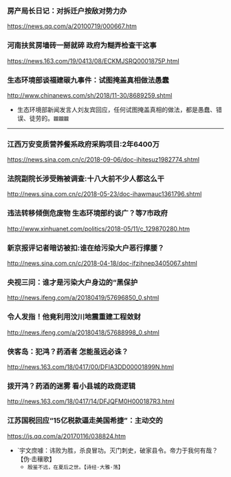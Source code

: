 ### 房产局长日记：对拆迁户按敌对势力办
https://news.qq.com/a/20100719/000667.htm
### 河南扶贫房墙砖一掰就碎 政府为糊弄检查干这事
https://news.163.com/19/0413/08/ECKMJSRQ0001875P.html
### 生态环境部谈福建碳九事件：试图掩盖真相做法愚蠢
http://www.chinanews.com/sh/2018/11-30/8689259.shtml
- 生态环境部新闻发言人刘友宾回应，任何试图掩盖真相的做法，都是愚蠢、错误、徒劳的。`龖龖龖`
---
### 江西万安变质营养餐系政府采购项目:2年6400万
https://news.sina.com.cn/c/2018-09-06/doc-ihitesuz1982774.shtml
### 法院副院长涉受贿被调查:十八大前不少人都这么干
http://news.sina.com.cn/c/2018-05-23/doc-ihawmauc1361796.shtml
### 违法转移倾倒危废物 生态环境部约谈广？等7市政府
http://www.xinhuanet.com/politics/2018-05/11/c_129870280.htm
### 新京报评记者暗访被扣:谁在给污染大户恶行撑腰？
http://news.sina.com.cn/c/2018-04-18/doc-ifzihnep3405067.shtml
### 央视三问：谁才是污染大户身边的“黑保护
http://news.ifeng.com/a/20180419/57696850_0.shtml
### 令人发指！他竟利用汶川地震重建工程敛财
http://news.ifeng.com/a/20180418/57688998_0.shtml
### 侠客岛：犯鸿？药酒者 怎能虽远必诛？
http://news.163.com/18/0417/00/DFIA3DD00001899N.html
### 拨开鸿？药酒的迷雾 看小县城的政商逻辑
http://news.163.com/18/0417/14/DFJQFM0H000187R3.html
### 江苏国税回应“15亿税款逼走美国希捷”：主动交的
https://js.qq.com/a/20170116/038824.htm
- `宇文庶噱：讳败为胜，杀良冒功。灭门刺史，破家县令。帝力于我何有哉？【伪·击穰歌】
  - `殷鉴不远，在夏后之世。【诗经·大雅·荡】`
